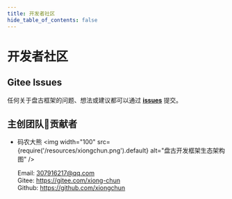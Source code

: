 ```yaml
---
title: 开发者社区
hide_table_of_contents: false
---
```

<head>
  <title>盘古开发框架 | 开发者社区 | 微信交流群 | 作者Email</title>
  <meta name="keywords" content="盘古开发框架 | 致敬 & 鸣谢" />
  <meta name="description" content="盘古开发框架是一套轻量稳健的工业级分布式微服务开发治理框架（兼容单体分层架构）" />
</head>

# 开发者社区

## Gitee Issues
任何关于盘古框架的问题、想法或建议都可以通过 [**issues**](https://gitee.com/pulanos/pangu-framework/issues?state=all) 提交。

 ## 主创团队🍃贡献者

- 码农大熊
<img width="100" src={require('/resources/xiongchun.png').default} alt="盘古开发框架生态架构图" />

  Email: 307916217@qq.com  
  Gitee: https://gitee.com/xiong-chun  
  Github: https://github.com/xiongchun


<!-- ## 微信交流群

<img width="250"
  src={require('/resources/wx.jpeg').default}
  alt="普蓝开源社区微信群" />   

 :kiss: &nbsp;加我微信，可邀请你入群。 -->